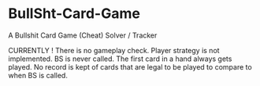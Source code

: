 # BullSht-Card-Game
A Bullshit Card Game (Cheat) Solver / Tracker

CURRENTLY !
There is no gameplay check.
Player strategy is not implemented.
BS is never called.
The first card in a hand always gets played. 
No record is kept of cards that are legal to be played to compare to when BS is called.
